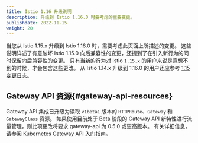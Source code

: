 ```yaml
---
title: Istio 1.16 升级说明
description: 升级到 Istio 1.16.0 时要考虑的重要变更。
publishdate: 2022-11-15
weight: 20
---
```


当您从 Istio 1.15.x 升级到 Istio 1.16.0 时，需要考虑此页面上所描述的变更。
这些说明详述了有意破坏 Istio 1.15.0 向后兼容性的变更，还提到了在引入新行为的同时保留向后兼容性的变更。
只有当新的行为对 Istio `1.15.x` 的用户来说是意想不到的时候，才会包含这些更改。
从 Istio 1.14.x 升级到 1.16.0 的用户还应参考 [1.15 变更日志](/zh/news/releases/1.15.x/announcing-1.15/change-notes/)。

## Gateway API 资源{#gateway-api-resources}

Gateway API 集成已升级为读取 `v1beta1` 版本的 `HTTPRoute`、`Gateway` 和 `GatewayClass` 资源。
如果使用目前处于 Beta 阶段的 Gateway API 新特性进行流量管理，则此项更改将要求 gateway-api 为 0.5.0 或更高版本。
有关详细信息，请参阅 Kubernetes Gateway API [入门指南](/zh/docs/setup/additional-setup/getting-started)。
